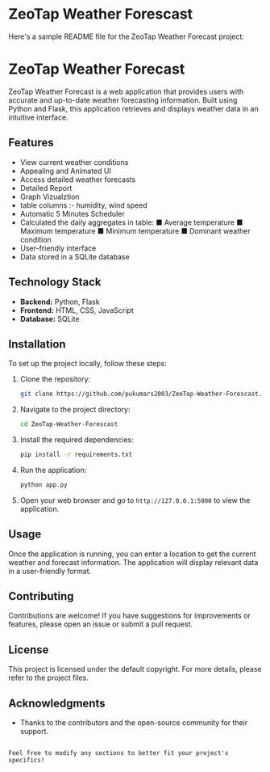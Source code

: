 # ZeoTap Weather Forescast
 
Here's a sample README file for the ZeoTap Weather Forecast project:


# ZeoTap Weather Forecast

ZeoTap Weather Forecast is a web application that provides users with accurate and up-to-date weather forecasting information. Built using Python and Flask, this application retrieves and displays weather data in an intuitive interface.

## Features

- View current weather conditions
- Appealing and Animated UI
- Access detailed weather forecasts
- Detailed Report
- Graph Vizualztion
- table columns :- humidity, wind speed
- Automatic 5 Minutes Scheduler
- Calculated the daily aggregates in table:
■ Average temperature
■ Maximum temperature
■ Minimum temperature
■ Dominant weather condition
- User-friendly interface
- Data stored in a SQLite database

## Technology Stack

- **Backend:** Python, Flask
- **Frontend:** HTML, CSS, JavaScript
- **Database:** SQLite

## Installation

To set up the project locally, follow these steps:

1. Clone the repository:
   ```bash
   git clone https://github.com/pukumars2003/ZeoTap-Weather-Forescast.git
   ```

2. Navigate to the project directory:
   ```bash
   cd ZeoTap-Weather-Forescast
   ```

3. Install the required dependencies:
   ```bash
   pip install -r requirements.txt
   ```

4. Run the application:
   ```bash
   python app.py
   ```

5. Open your web browser and go to `http://127.0.0.1:5000` to view the application.

## Usage

Once the application is running, you can enter a location to get the current weather and forecast information. The application will display relevant data in a user-friendly format.

## Contributing

Contributions are welcome! If you have suggestions for improvements or features, please open an issue or submit a pull request.

## License

This project is licensed under the default copyright. For more details, please refer to the project files.

## Acknowledgments

- Thanks to the contributors and the open-source community for their support.
```

Feel free to modify any sections to better fit your project's specifics!
